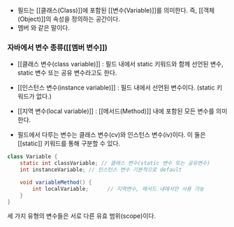 - 필드는 [[클래스(Class)]]에 포함된 [[변수(Variable)]]를 의미한다. 즉, [[객체(Object)]]의 속성을 정의하는 공간이다.
- 멤버 와 같은 말이다.

### 자바에서 변수 종류([[멤버 변수]])

- [[클래스 변수(class variable)]] : 필드 내에서 static 키워드와 함께 선언된 변수, static 변수 또는 공유 변수라고도 한다.
- [[인스턴스 변수(instance variable)]] :  필드 내에서 선언된 변수이다. (static 키워드가 없다.)
- [[지역 변수(local variable)]] : [[메서드(Method)]] 내에 포함된 모든 변수를 의미한다.

- 필드에서 다루는 변수는 클래스 변수(cv)와 인스턴스 변수(iv)이다. 이 둘은 [[static]] 키워드를 통해 구분할 수 있다.

```java
class Variable {
    static int classVariable; // 클래스 변수(static 변수 또는 공유변수)
    int instanceVariable; // 인스턴스 변수 기본적으로 default

    void variableMethod() {
        int localVariable;      // 지역변수, 메서드 내에서만 사용 가능
    }
}
```

세 가지 유형의 변수들은 서로 다른 유효 범위(scope)이다.